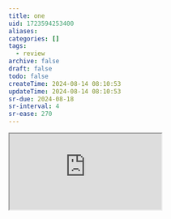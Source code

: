 ```yaml
---
title: one
uid: 1723594253400
aliases:
categories: []
tags:
  - review
archive: false
draft: false
todo: false
createTime: 2024-08-14 08:10:53
updateTime: 2024-08-14 08:10:53
sr-due: 2024-08-18
sr-interval: 4
sr-ease: 270
---
```


<iframe
  class="iframe_full"
  src="https://dict.youdao.com/result?word=one&lang=en"
>
</iframe>
